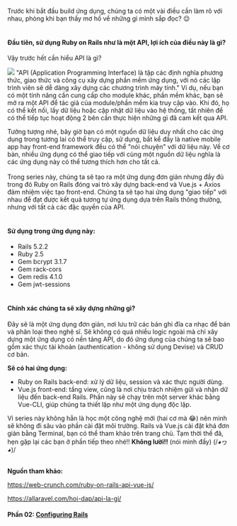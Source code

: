 Trước khi bắt đầu build ứng dụng, chúng ta có một vài điều cần làm rõ với nhau, phòng khi bạn thấy mơ hồ về những gì mình sắp đọc? :relieved: 
<br><br>
#### Đầu tiên, sử dụng Ruby on Rails như là một API, lợi ích của điều này là gì?

Vậy trước hết cần hiểu API là gì?

![](https://images.viblo.asia/6f165488-3517-4c7b-a307-970dc0d61f9d.png)
"API (Application Programming Interface) là tập các định nghĩa phương thức, giao thức và công cụ xây dựng phần mềm ứng dụng, với nó các lập trình viên sẽ dễ dàng xây dựng các chương trình máy tính." Ví dụ, nếu bạn có một tính năng cần cung cấp cho module khác, phần mềm khác, bạn sẽ mở ra một API để tác giả của module/phần mềm kia truy cập vào. Khi đó, họ có thể kết nối, lấy dữ liệu hoặc cập nhật dữ liệu vào hệ thống, tất nhiên để có thể tiếp tục hoạt động 2 bên cần thực hiện những gì đã cam kết qua API.

Tưởng tượng nhé, bây giờ bạn có một nguồn dữ liệu duy nhất cho các ứng dụng trong tương lai có thể truy cập, sử dụng, bất kể đấy là native mobile app hay front-end framework đều có thể "nói chuyện" với dữ liệu này. Về cơ bản, nhiều ứng dụng có thể giao tiếp với cùng một nguồn dữ liệu nghĩa là các ứng dụng này có thể tương thích hơn cho tất cả.
<br><br>
Trong series này, chúng ta sẽ tạo ra một ứng dụng đơn giản nhưng đầy đủ trong đó Ruby on Rails đóng vai trò xây dựng back-end và Vue.js + Axios đảm nhiệm việc tạo front-end. Chúng ta sẽ tạo hai ứng dụng "giao tiếp" với nhau để đạt được kết quả tương tự ứng dụng dựa trên Rails thông thường, nhưng với tất cả các đặc quyền của API.
<br><br>
#### Sử dụng trong ứng dụng này:
* Rails 5.2.2
* Ruby 2.5
* Gem bcrypt 3.1.7
* Gem rack-cors
* Gem redis 4.1.0
* Gem jwt-sessions
<br><br>

#### Chính xác chúng ta sẽ xây dựng những gì?
Đây sẽ là một ứng dụng đơn giản, nơi lưu trữ các bản ghi đĩa ca nhạc để bán và phân loại theo nghệ sĩ. Sẽ không có quá nhiều logic ngoài mà chỉ xây dựng một ứng dụng có nền tảng API, do đó ứng dụng của chúng ta sẽ bao gồm xác thực tài khoản (authentication - không sử dụng Devise) và CRUD cơ bản.

**Sẽ có hai ứng dụng:**
* Ruby on Rails back-end: xử lý dữ liệu, session và xác thực người dùng.
* Vue.js front-end: tầng view, cũng là nơi chịu trách nhiệm gửi và nhận dữ liệu đến back-end Rails. Phần này sẽ chạy trên một server khác bằng Vue-CLI, giúp chúng ta thiết lập như một ứng dụng độc lập.

Vì series này không hẳn là học một công nghệ mới (hai cơ mà :joy:) nên mình sẽ không đi sâu vào phần cài đặt môi trường. Rails và Vue.js cài đặt khá đơn giản bằng Terminal, bạn có thể tham khảo trên trang chủ. Tạm thời thế đã, hẹn gặp lại các bạn ở phần tiếp theo nhé!! **Không lười!!** (nói mình đấy) (/◕ヮ◕)/
<br><br>

**Nguồn tham khảo:**

https://web-crunch.com/ruby-on-rails-api-vue-js/

https://allaravel.com/hoi-dap/api-la-gi/


#### Phần 02: [Configuring Rails](https://viblo.asia/p/ruby-on-rails-api-with-vuejs-configuring-rails-02-ORNZqaj3Z0n)